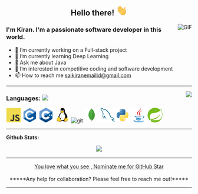 <h2 align="center"> Hello there! <img src="https://github.com/ABSphreak/ABSphreak/blob/master/gifs/Hi.gif" width="30px"></h2>

<img align="right" alt="GIF" height="160px" src="https://media.giphy.com/media/du3J3cXyzhj75IOgvA/giphy.gif" /> 


  <!-- ALREADY COMMENTED img align="right" alt="GIF" src="https://github.com/abhisheknaiidu/abhisheknaiidu/blob/master/code.gif?raw=true" width="300" height="320" /11-->

### I'm Kiran. I'm a passionate software developer in this world.

- 🔭 I’m currently working on a Full-stack project
- 🌱 I’m currently learning Deep Learning
- 💬 Ask me about Java
- 👀 I’m interested in competitive coding and software development
- 📫 How to reach me saikiranemailid@gmail.com

---

<img align="right" src="http://estruyf-github.azurewebsites.net/api/VisitorHit?user=Saikiran-git&countColorcountColor&countColor=%237B1E7B"/>

 ### Languages: <img src="https://media.giphy.com/media/WUlplcMpOCEmTGBtBW/giphy.gif" width="30">
 <img src="https://github.com/devicons/devicon/blob/master/icons/javascript/javascript-original.svg" alt="javascript" width="40" height="40"/> <img src="https://github.com/devicons/devicon/blob/master/icons/c/c-original.svg" alt="C" width="40" height="40"/> <img src="https://github.com/devicons/devicon/blob/master/icons/cplusplus/cplusplus-original.svg" alt="C++" width="40" height="40"/> <img src="https://github.com/devicons/devicon/blob/master/icons/linux/linux-original.svg" alt="bash" width="40" height="40"/> <img 
src="https://www.vectorlogo.zone/logos/git-scm/git-scm-icon.svg" alt="git" width="40" height="40"/> <img src="https://github.com/devicons/devicon/blob/master/icons/mongodb/mongodb-original.svg" alt="mongodb" width="40" height="40"/> <img src="https://github.com/devicons/devicon/blob/master/icons/mysql/mysql-original.svg" alt="mysql" width="40" height="40"/><img src="https://github.com/devicons/devicon/blob/master/icons/python/python-original.svg" alt="python" width="40" height="40"/> <img src="https://github.com/devicons/devicon/blob/master/icons/java/java-original.svg" alt="java" width="40" height="40"/> <img src="https://github.com/devicons/devicon/blob/master/icons/spring/spring-original.svg" alt="javaspring" width="40" height="40"/> 

 ---
 
**Github Stats:**

<p align="center">
  
  
  <img height="200px" src="https://github-readme-stats.vercel.app/api?username=Saikiran-git&hide=stars&show_icons=true&theme=dracula&line_height=32">
  <!--<img height="200px" src="https://github-readme-stats.vercel.app/api/top-langs/?username=Saikiran-git&count_private=true&theme=dracula">-->  

</p>


 ---

  <p align="center">
  <a href="https://stars.github.com/nominate/">You love what you see , Nominate me for GitHub Star </a> <br> <br>
    *****Any help for collaboration? Please feel free to reach me out!*****
    
  </p>
</p>

<!-- README FILE CODE



<!-- WAKING HAND WITH GOOD TO HAVE YOU TEXT-->
<!--<h2 align=center>👋 Good to have you here!!</h2>


<!--ABOUT ME CODE-->
<!--🌱 **About myself**<br>

✔️ I am **Sai Kiran**, currently working at *Cognizant Technology Solutions*. <br>

✔️ I am interested in web development, AI, ML and I also enjoy doing competitive programming. <br>

✔️ I have experience in FULL stack web development .<br>

✔️ Hackerrank, Codechef are my active coding plaforms

<br>-->


<!--NOMINATION FOR STAR GIT LINK CODE-->
<!--<a href="https://stars.github.com/nominate/">You love what you see , Nominate me for GitHub Star </a>-->


<!-- SOCAIL MEDIA HANDLES -->
<!--[![Linkedin Badge](https://img.shields.io/badge/-Sai Kiran-blue?style=flat-square&logo=Linkedin&logoColor=white&link=https://www.linkedin.com/in/saikiranask/)]

[![Gmail Badge](https://img.shields.io/badge/-saisuparnasa@gmail.com-c14438?style=flat-square&logo=Gmail&logoColor=white&link=mailto:saisuparnasa@gmail.com)]

---
-->
<!-- STATISTICS ABOUT PROFILE -->

<!-- 📶 Stats:<br><br>-->
 
 
<!--  TOP LANGUAGES STATISTICS -->
 <!--[![Top Langs](https://github-readme-stats.vercel.app/api/top-langs/?username=Saikiran-git&theme=dark&layout=compact&align=right&width=40%)](https://github.com/anuraghazra/github-readme-stats)
 
 ---
 -->
<!--  PROFILES VIEWS -->
<!--🌱 **Profile Views**&nbsp;&nbsp;&nbsp;&nbsp;&nbsp;&nbsp;&nbsp;
![visitors](https://profile-counter.glitch.me/Saikiran-git/count.svg?align=center)
-->

<!-- GITHUB STATISTICS -->
 <!--![Github stats](https://github-readme-stats.vercel.app/api?username=Saikiran-git)  
 
 
 <hr>
 -->
<!--  CONTRIBUTION AND STREAK BLOCK -->
 <!--[![GitHub Streak](https://github-readme-streak-stats.herokuapp.com/?user=Saikiran-git&currStreakNum=2FD3EB&fire=pink&sideLabels=F00&theme=nightowl)](https://git.io/streak-stats)       
         

---
 -->
<!-- ACTIVITY GRAPH TRACKER -->
<!--[![Kiran's github activity graph](https://activity-graph.herokuapp.com/graph?username=Saikiran-git&theme=react-dark)](https://github.com/Saikiran-git/github-readme-activity-graph)
-->
  

---
  </code>
</p>


<!-- ![My github stats](https://github-readme-stats.vercel.app/api?username=Saikiran-git&show_icons=true&title_color=fff&icon_color=79ff97&text_color=9f9f9f&bg_color=151515&count_private=true&width=40%&align=left) 
<center><img src="https://logimp.files.wordpress.com/2019/01/viral-p-1.gif?w=736&zoom=2" align="right" width="30%"></center>




 -->
